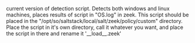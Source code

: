 current version of detection script. Detects both windows and linux machines, places results of script in "OS.log"
in zeek. This script should be placed in the "/opt/so/saltstack/local/salt/zeek/policy/custom" directory. Place the script in it's own directory,
call it whatever you want, and place the script in there and rename it '\_\_load\_\_.zeek'

